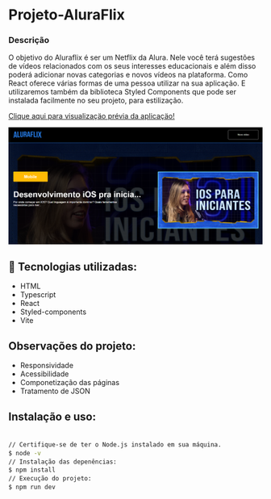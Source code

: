 # Projeto-AluraFlix

### Descrição

O objetivo do Aluraflix é ser um Netflix da Alura. Nele você terá sugestões de vídeos relacionados com os seus interesses educacionais e além disso poderá adicionar novas categorias e novos vídeos na plataforma.
Como React oferece várias formas de uma pessoa utilizar na sua aplicação.
E utilizaremos também da biblioteca Styled Components que pode ser instalada facilmente no seu projeto, para estilização.

[Clique aqui para visualizaçäo prévia da aplicaçäo!](https://karinewagner.github.io/projeto-aluraflix.github.io/)

![preview](./.github/previews.PNG)

## 🔧 Tecnologias utilizadas:

- HTML
- Typescript
- React
- Styled-components
- Vite

## Observações do projeto:

- Responsividade
- Acessibilidade
- Componetização das páginas
- Tratamento de JSON

## Instalação e uso:

```bash

// Certifique-se de ter o Node.js instalado em sua máquina.
$ node -v
// Instalação das depenências:
$ npm install
// Execução do projeto:
$ npm run dev

```
